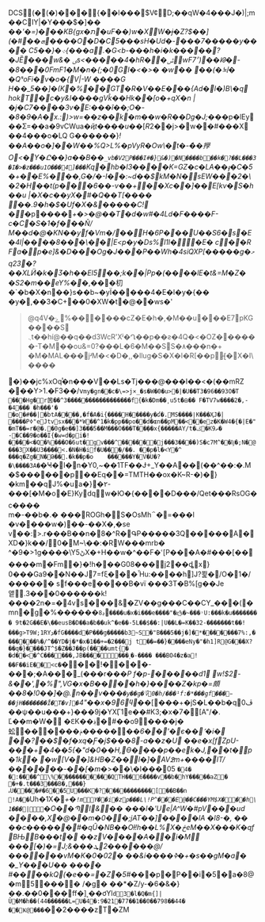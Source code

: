 DCS    (  �   (  �)���{��l���$V¢D;��qW�4���J�)|;m��CIY|�Y���$�]�� ��*'�=)���KB{gx�ת�uF��)w�ΧW�ɉ�Z?$��\](�#��ܗ����O�D�C5���sH�Ud�-���7�����y����
C5��}�܀{���a.�G<b-���h�i�k�����?�JȄ���w&�
ٸs<�����4�hR��ݰwF׳7)��ᘘ�-�8���0FmF1�M�n�{;�0 Gl�<�>� �w��	��(�뇌�
�QˢoFi�v�o�{V|-W	����G
H��_5��]�(K�%��GT�R�V� �E���{Ad�l�)B\�q hokT�c�y&I����gVk̂��Hk��[o�+qX�n |�j�C7����3v�E:���î��;O�-�8�9�A�x.:)>w=��z��k�m��w�R��Dg�J;��*�p�lEy��Ʃ=��a�9vCWua�$ҋt��� �u��[R2�$�j>�w��#���X
��4���o�LQ G� �  ����}*!��A��о�]��W��%Q>L%�pVyR�Ow\�t�-ާ��㩭O<�Y�Ը��}a��B��`_vb�V2P���I#�}&�)�N����b��k�?��L���3	�I�>�z���u1O���4]���`Kq�hb�I3����K=GZ�c�LA��ֈ�C�5�+��E%���,G�/�-I��:~d��$kM�N�sEW���2�\
�2�H� �t(p���6��-v��+��Xc��]��E[kv�S�h
��u	|�X�c��yX�#�Q��T[����﩮��.9�h�$�Uf�X�&�����C!�*�p����*+�>�@��T�d�w#�4Ld�F����F-c�C�S�1�f�͸��Ň/Μ��d�@�KN��yf�Vm�/��H�6P���U��S6�s�E�4l|�� ��8���\��|E<p�y�Ds%l1l��E� c��R
Fa�p�e]&�D���Og�J�� �P��Wh�4ѕiQXP [�����g�މq23�?��XLӤ�k�Ӡ�h��El5��;k��|Pp�(����lE�t&=Ϻ�Z�
�S2�m��eY%�*�,���朷�`�b�X�n��}s��b~�yΪ�����4�E�l�y�{��
�y�,��3�C+��0�XW�t�@��ws�'

> @q4V�ۓ%������cZ�E�h�,�M��u���E7pKG����S
> ܆t��hí@��q��d3WcR'Xʲ�Ղ��p��ƨ�4Q�<�OZ������-T�M��ou&=0?���L�6�M��SS�٨���n�+ �M�MAL���jʴM�<�D�,,�llug�S�X�l�R[��pؚ[̵�X�I\����

�)��jc%xOqͭ�n���V� �Ls�Tj���@���I��<�(��mRZ
���Y>1.�F3��/v`my�gn��c�\=>j×_�s�W�0�u>�|�U��T3�96��93O�T
��͌�Hg�΃r䇧��^3� ����������������f{�k�Dm��͵u5tٔ�ꫪ��
F�TV7w����2�,-�4���
�h���'�
�o�#��|�btA����,�f�A�i{����H�����y�ʛ�.MS����إK���ҲJ�|
����Pߦ"еJtvsx���*W��^1�k�pp��po��d�ɶn��pM��<��ez�K�W4�{�|E�"	�mT��=r�@�.�0g�e��]3���5��M���߀���T��̣��x{�����AY/t�ݢ�K9ތ�
-�C��9�o��I{�w=d�pi�!����<�Q�%���O�6ut�gv���^������j���3����)S�c7M^��ǉ�;N�@���3X��U3����<.�N�H�if�U���/��. ��p�l�<Y�^	���q�Zg�N�Թ��.�k��p�o	������Y�V�U�?�\����3A�`�Ҹ�I�n�Y0,~��1TF��Ɉ+_Y��Aׯ��(��^��:�.M�$������p��Eq��=TMTH��ox�K~R-�)�}�km��qJ%�ua�}�٢-���[�M�o�E}Kydqw�Ю�\{����D���/Qet���RsOG�c����\
m�-��b�.�
���ROGh�S�OsMh΅�=���l
�v ����w�)��-��X�,�se v��:>.r���B� �n�8�^R�ԳP�� ���3Q�����A�XD�}k��/0�M~\��:�RW���mrb�
^�9�>1g����\Yڻ5X�+H��w�^��F�ՙ[P���A�#���[���� ��m�Fm�}�!h���G08���j2��ȡ x}߀���Ga9��N��Ј7=fξ���Ἧu:����h]J?쬝�/O�1�/������
sf���e����B�vї
���3T�B%[g��Je앹.3���0������k!����2n�=�4vs���&�ZV��g���C��CY_���(�mn�g�%������`ڊ8����u�x�i���e����"�z͢%�~���˒U: ���k�u��������
9t�2G��E�\��eusB�D��a�b��uk^�e��-5L��$��:|U��L�=K��32-�������t��!���g>T9W;1RYܕ�fG����d�P���ց�����b3~S�"B���5��j�]�*�������7%:,�������%�/^��YD�j�*�x�1��+=�2���j
t��=��}����eNy�"�h1]R@G���X?��q�}����JT^$�Z��J��p(����umt{�
�d��<�^C������ ,JB���� ���˲�-����
���BO4� z�a!��F��iE��<c�`���!����-���;�A���_(���r��*�Р  f�р- �����d1 w!$2-&��',�%",VG�x�B����h�}����Z�kp�=頗��8�!0��]�@.n� �v���`�y��g�؆0�h/���¹f:�*���ցf���̵
��jH�������Ĭ�T�v]�`4"��x�9 6ϥ�*�[���+�jS�L��b�q0ڦ��ѱ��u�� �+}���9j�YXӶ1 e��#K3;�x �7�[A"/�.	Ľ��m�W�	�ԐK��؋�#��o9����j�蚣������ݥ�������*6��'�є��՚�i�޲
��?��$�f�x q�Ƒ�j$���8-a��z�U ��e�x[ fZpU-���+�4��5{�"d�0��H,Ѳ����p��ek�J,��t�p�1k�
�w[V��]&HB�Z��l�]�AV߶m+���� lT/������-��[�m�*>��\�l���05 `�4�
 �:����^\%��� ��������QTΗ��6́���� v��b�hY���� �aZ� �+�.t���3� ��B�,���}ہU����#�6��5U���K�?�����������[��B��n !A��`Uh�1X�*+�`!mY��i�z p���L\!P^� � �E@��C���YM$ X�� �h\1���|`�O� �Պ  I&�� ���l�'Ue|A^W�#pV���ud
����,X�@��m�0��;jAT��]����lA �l8-�, �� ��c������#�qȖ�NB��Oƚ!h��L%X�څeM��X���K�qfBЊB� ��t�  
��zV��� �A��i�M ���[�)�=J;&��ܜ����2���@/���\���vM�K�0�02�
��&i����ߢ�+�s��gM�a� �_Y���U�� ����
#����kQ(�e��=�Z�5#��*�p�P��i�5�a�8@�m5 ��� �
/�g� ��\*�Z/y-�6�&�}��.��0���ff�]˻��ơYl`d3�l�Q�m{]|Ȗ�M�h��(44������L=U�4�:9�21�77��1��0��798��44�
��Ҝ@���`��2 ����zT  �ZM                                                                                                                                                                                                                                                                                                                                                                                                                                                                                                                                                                                                                                                                                                                                                                                                                                                                                                                                                                                                                                                                                                                                                                                                                                                                 
